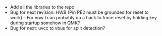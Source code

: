 * Add all the libraries to the repo
* Bug for next revision: HWB (Pin PE2 must be grounded for reset to work) - For now I can probably do a hack to force reset by holding key during startup somehow in QMK?
* Bug for next: uvcc to vbus for split detection?
